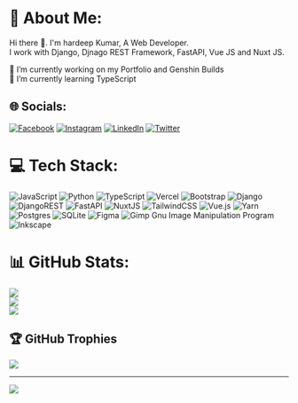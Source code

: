 # 💫 About Me:
Hi there 👋. I'm hardeep Kumar, A Web Developer.<br>I work with Django, Djnago REST Framework, FastAPI, Vue JS and Nuxt JS.<br>

🔭 I’m currently working on my Portfolio and Genshin Builds<br>🌱 I’m currently learning TypeScript


## 🌐 Socials:
<!--[![Discord](https://img.shields.io/badge/Discord-%237289DA.svg?logo=discord&logoColor=white)](https://discordapp.com/users/457360898122711041)-->
[![Facebook](https://img.shields.io/badge/Facebook-%231877F2.svg?logo=Facebook&logoColor=white)](https://facebook.com/HardeepKumar1815) [![Instagram](https://img.shields.io/badge/Instagram-%23E4405F.svg?logo=Instagram&logoColor=white)](https://instagram.com/wrench1815) [![LinkedIn](https://img.shields.io/badge/LinkedIn-%230077B5.svg?logo=linkedin&logoColor=white)](https://linkedin.com/in/hardeep-kumar1815) [![Twitter](https://img.shields.io/badge/Twitter-%231DA1F2.svg?logo=Twitter&logoColor=white)](https://twitter.com/wrench1815) 

# 💻 Tech Stack:
![JavaScript](https://img.shields.io/badge/javascript-%23323330.svg?style=flat&logo=javascript&logoColor=%23F7DF1E) ![Python](https://img.shields.io/badge/python-3670A0?style=flat&logo=python&logoColor=ffdd54) ![TypeScript](https://img.shields.io/badge/typescript-%23007ACC.svg?style=flat&logo=typescript&logoColor=white) ![Vercel](https://img.shields.io/badge/vercel-%23000000.svg?style=flat&logo=vercel&logoColor=white) ![Bootstrap](https://img.shields.io/badge/bootstrap-%23563D7C.svg?style=flat&logo=bootstrap&logoColor=white) ![Django](https://img.shields.io/badge/django-%23092E20.svg?style=flat&logo=django&logoColor=white) ![DjangoREST](https://img.shields.io/badge/DJANGO-REST-ff1709?style=flat&logo=django&logoColor=white&color=ff1709&labelColor=gray) ![FastAPI](https://img.shields.io/badge/FastAPI-005571?style=flat&logo=fastapi) ![NuxtJS](https://img.shields.io/badge/Nuxt-black?style=flat&logo=nuxt.js&logoColor=white) ![TailwindCSS](https://img.shields.io/badge/tailwindcss-%2338B2AC.svg?style=flat&logo=tailwind-css&logoColor=white) ![Vue.js](https://img.shields.io/badge/vuejs-%2335495e.svg?style=flat&logo=vuedotjs&logoColor=%234FC08D) ![Yarn](https://img.shields.io/badge/yarn-%232C8EBB.svg?style=flat&logo=yarn&logoColor=white) ![Postgres](https://img.shields.io/badge/postgres-%23316192.svg?style=flat&logo=postgresql&logoColor=white) ![SQLite](https://img.shields.io/badge/sqlite-%2307405e.svg?style=flat&logo=sqlite&logoColor=white) 	![Figma](https://img.shields.io/badge/figma-%23F24E1E.svg?style=flat&logo=figma&logoColor=white) ![Gimp Gnu Image Manipulation Program](https://img.shields.io/badge/Gimp-657D8B?style=flat&logo=gimp&logoColor=FFFFFF) ![Inkscape](https://img.shields.io/badge/Inkscape-e0e0e0?style=flat&logo=inkscape&logoColor=080A13)
# 📊 GitHub Stats:
![](https://github-readme-stats.vercel.app/api?username=wrench1815&theme=shades-of-purple&hide_border=false&include_all_commits=false&count_private=true)<br/>
![](https://github-readme-streak-stats.herokuapp.com/?user=wrench1815&theme=shades-of-purple&hide_border=false)<br/>
![](https://github-readme-stats.vercel.app/api/top-langs/?username=wrench1815&theme=shades-of-purple&hide_border=false&include_all_commits=false&count_private=true&layout=compact)

## 🏆 GitHub Trophies
![](https://github-profile-trophy.vercel.app/?username=wrench1815&theme=radical&no-frame=false&no-bg=false&margin-w=4)

---
[![](https://visitcount.itsvg.in/api?id=wrench1815&icon=0&color=12)](https://visitcount.itsvg.in)

<!-- Proudly created with GPRM ( https://gprm.itsvg.in ) -->
